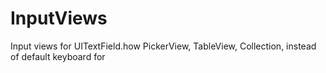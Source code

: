 # InputViews
Input views for UITextField.how PickerView, TableView, Collection, instead of default keyboard for

